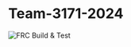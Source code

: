 # Team-3171-2024
![FRC Build & Test](https://github.com/markebert/Team-3171-2024/workflows/FRC%20Build%20&%20Test/badge.svg)
